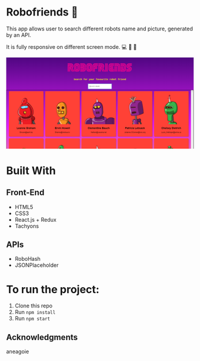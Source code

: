 # Robofriends :thought_balloon:
 This app allows user to search different robots name and picture, generated by an API. 

 It is fully responsive on different screen mode. :computer: :iphone: :fax:

![alt text](https://github.com/elee34/robofriends-redux/blob/master/robot_page.png "Landing page of robo friends")

# Built With
## Front-End
* HTML5
* CSS3
* React.js + Redux
* Tachyons

## APIs
* RoboHash
* JSONPlaceholder


# To run the project:

1. Clone this repo
2. Run `npm install`
3. Run `npm start`

## Acknowledgments
aneagoie
